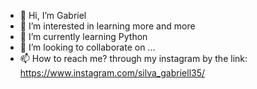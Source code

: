 - 👋 Hi, I’m Gabriel
- 👀 I’m interested in learning more and more
- 🌱 I’m currently learning Python
- 💞️ I’m looking to collaborate on ...
- 📫 How to reach me? through my instagram by the link: https://www.instagram.com/silva_gabriell35/

<!---
Gabrielsilva56/Gabrielsilva56 is a ✨ special ✨ repository because its `README.md` (this file) appears on your GitHub profile.
You can click the Preview link to take a look at your changes.
--->
